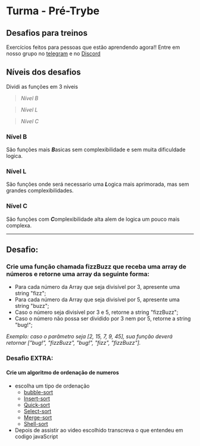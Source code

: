 # Turma - Pré-Trybe 
## Desafios para treinos

Exercícios feitos para pessoas que estão aprendendo agora!!
Entre em nosso grupo no [telegram](https://t.me/+tMTrMn76W2FiMDdh) e no [Discord](https://discord.gg/eVWztcRE?event=939644290609602590)

## Níveis dos desafios
Dividi as funções em 3 níveis

> *Nível B* 

> *Nível L*

> *Nível C*

### Nível B
   São funções mais ***B***asicas sem complexibilidade e sem muita dificuldade logica.

### Nível L
   São funções onde será necessario uma ***L***ogica mais aprimorada, mas sem grandes complexibilidades.

### Nível C
   São funções com ***C***omplexibilidade alta alem de logica um pouco mais complexa.



_____________________________



## Desafio:
### Crie uma função chamada fizzBuzz que receba uma array de números e retorne uma array da seguinte forma:
 - Para cada número da Array que seja divisível por 3, apresente uma string "fizz";
 - Para cada número da Array que seja divisível por 5, apresente uma string "buzz";
 - Caso o número seja divisível por 3 e 5, retorne a string "fizzBuzz";
 - Caso o número não possa ser dividido por 3 nem por 5, retorne a string "bug!";

 *Exemplo: caso o parâmetro seja [2, 15, 7, 9, 45], sua função deverá retornar ["bug!", "fizzBuzz", "bug!", "fizz", "fizzBuzz"].*

### Desafio EXTRA:
#### Crie um algoritmo de ordenação de numeros
 - escolha um tipo de ordenação
   - [bubble-sort](https://www.youtube.com/watch?v=lyZQPjUT5B4)
   - [Insert-sort](https://youtu.be/ROalU379l3U)
   - [Quick-sort](https://youtu.be/ywWBy6J5gz8)
   - [Select-sort](https://youtu.be/Ns4TPTC8whw)
   - [Merge-sort](https://youtu.be/XaqR3G_NVoo)
   - [Shell-sort](https://youtu.be/CmPA7zE8mx0)
 - Depois de assistir ao video escolhido transcreva o que entendeu em codigo javaScript
